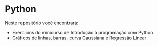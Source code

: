 # Python
Neste repositório você encontrará:
- Exercícios do minicurso de Introdução à programação com Python
- Gráficos de linhas, barras, curva Gaussiana e Regressão Linear
